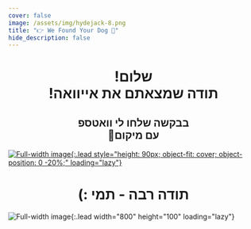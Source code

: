 ```yaml
---
cover: false
image: /assets/img/hydejack-8.png
title: "👉 We Found Your Dog 🐶"
hide_description: false
---
```

<div align="center">
<h1>!שלום
<br>
!תודה שמצאתם את אייוואה </h1>
<h2> בבקשה שלחו לי וואטספ
<br>
🙏עם מיקום</h2>
</div>



[![Full-width image](https://wabetainfo.com/wp-content/uploads/2019/10/WA_SPASHSCREEN_IOS-810x1440.png){:.lead style="height: 90px; object-fit: cover; object-position: 0 -20%;" loading="lazy"}
](https://wa.me/972547932000?text=%D7%94%D7%99%D7%99%20%D7%AA%D7%9E%D7%99!%20%D7%9E%D7%A6%D7%90%D7%A0%D7%95%20%D7%90%D7%AA%20%D7%90%D7%99%D7%99%D7%95%D7%95%D7%90%D7%94%F0%9F%90%B6%0A%D7%9B%D7%91%D7%A8%20%D7%A9%D7%95%D7%9C%D7%97%D7%99%D7%9D%20%D7%9C%D7%9A%20%D7%9E%D7%99%D7%A7%D7%95%D7%9D%20%F0%9F%98%8A)



<div align="center">
<h1> (: תודה רבה - תמי </h1>
</div>






![Full-width image](/assets/img/Aiwa.jpg){:.lead width="800" height="100" loading="lazy"}


